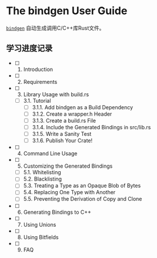 # The bindgen User Guide

[`bindgen`](https://rust-lang.github.io/rust-bindgen/introduction.html) 自动生成调用C/C++库Rust文件。

## 学习进度记录

- [ ] 1. Introduction
- [ ] 2. Requirements
- [ ] 3. Library Usage with build.rs
  - [ ] 3.1. Tutorial
    - [ ] 3.1.1. Add bindgen as a Build Dependency
    - [ ] 3.1.2. Create a wrapper.h Header
    - [ ] 3.1.3. Create a build.rs File
    - [ ] 3.1.4. Include the Generated Bindings in src/lib.rs
    - [ ] 3.1.5. Write a Sanity Test
    - [ ] 3.1.6. Publish Your Crate!
- [ ] 4. Command Line Usage
- [ ] 5. Customizing the Generated Bindings
  - [ ] 5.1. Whitelisting
  - [ ] 5.2. Blacklisting
  - [ ] 5.3. Treating a Type as an Opaque Blob of Bytes
  - [ ] 5.4. Replacing One Type with Another
  - [ ] 5.5. Preventing the Derivation of Copy and Clone
- [ ] 6. Generating Bindings to C++
- [ ] 7. Using Unions
- [ ] 8. Using Bitfields
- [ ] 9. FAQ
